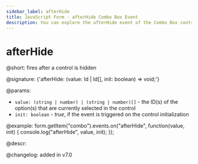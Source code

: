 ```yaml
---
sidebar_label: afterHide
title: JavaScript Form - afterHide Combo Box Event 
description: You can explore the afterHide event of the Combo Box control of Form in the documentation of the DHTMLX JavaScript UI library. Browse developer guides and API reference, try out code examples and live demos, and download a free 30-day evaluation version of DHTMLX Suite 7.
---
```


# afterHide

@short: fires after a control is hidden

@signature: {'afterHide: (value: Id | Id[], init: boolean) => void;'}

@params:
- `value: (string | number) | (string | number)[]` - the ID(s) of the option(s) that are currently selected in the control
- `init: boolean` - *true*, if the event is triggered on the control initialization

@example:
form.getItem("combo").events.on("afterHide", function(value, init) {
    console.log("afterHide", value, init);
});

@descr:

@changelog: added in v7.0
